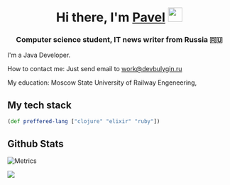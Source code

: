 
<h1 align="center">Hi there, I'm <a href="https://github.com/devbulygin">Pavel</a> 
<img src="https://github.com/blackcater/blackcater/raw/main/images/Hi.gif" height="32"/></h1>
<h3 align="center">Computer science student, IT news writer from Russia 🇷🇺</h3>
I'm a Java Developer.

How to contact me: Just send email to [work@devbulygin.ru](work@devbulygin.ru)

My education: Moscow State University of Railway Engeneering,

## My tech stack



```clojure
(def preffered-lang ["clojure" "elixir" "ruby"])
```

## Github Stats
![Metrics](/github-metrics.svg)

[![](https://visitcount.itsvg.in/api?id=solar05&label=Profile%20Views&color=11&pretty=false)](https://visitcount.itsvg.in)
